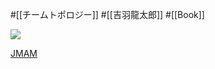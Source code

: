 #[[チームトポロジー]] #[[吉羽龍太郎]] #[[Book]]

![](https://pub.jmam.co.jp//images/book/593881.jpg)

[JMAM](https://pub.jmam.co.jp/book/b593881.html)